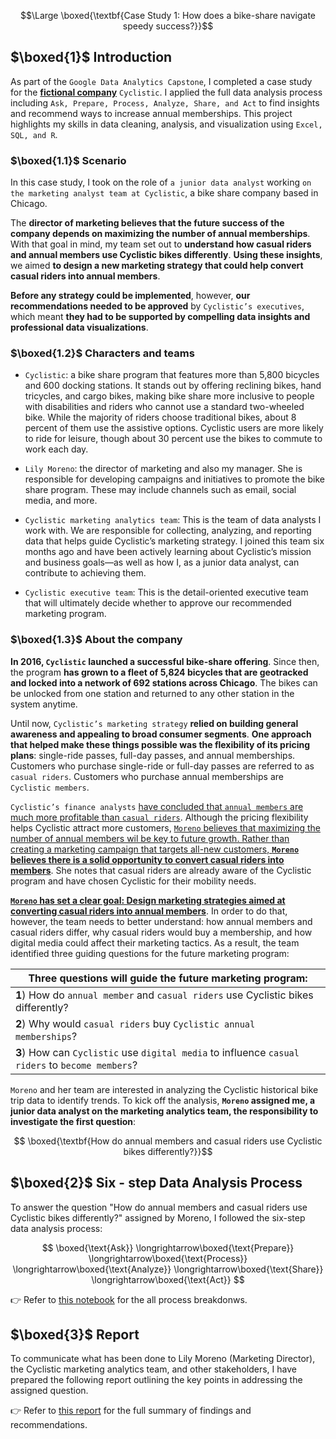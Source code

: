 $$\Large \boxed{\textbf{Case Study 1: How does a bike-share navigate speedy success?}}$$

## $\boxed{1}$ Introduction

As part of the `Google Data Analytics Capstone`, I completed a case study for the <u>**fictional company**</u> `Cyclistic`. I applied the full data analysis process including `Ask, Prepare, Process, Analyze, Share, and Act` to find insights and recommend ways to increase annual memberships. This project highlights my skills in data cleaning, analysis, and visualization using `Excel, SQL, and R`. 

### $\boxed{1.1}$ Scenario


In this case study, I took on the role of `a junior data analyst` working `on the marketing analyst team at Cyclistic`, a bike share company based in Chicago. 

The **director of marketing believes that the future success of the company depends on maximizing the number of annual memberships**. With that goal in mind, my team set out to **understand how casual riders and annual members use Cyclistic bikes differently**. **Using these insights**, we aimed **to design a new marketing strategy that could help convert casual riders into annual members**. 

**Before any strategy could be implemented**, however, **our recommendations needed to be approved** by `Cyclistic’s executives`, which meant **they had to be supported by compelling data insights and professional data visualizations**.

### $\boxed{1.2}$ Characters and teams

- `Cyclistic`: a bike share program that features more than 5,800 bicycles and 600 docking stations. It stands out by offering reclining bikes, hand tricycles, and cargo bikes, making bike share more inclusive to people with disabilities and riders who cannot use a standard two-wheeled bike. While the majority of riders choose traditional bikes, about 8 percent of them use the assistive options. Cyclistic users are more likely to ride for leisure, though about 30 percent use the bikes to commute to work each day.

- `Lily Moreno`: the director of marketing and also my manager. She is responsible for developing campaigns and initiatives to promote the bike share program. These may include channels such as email, social media, and more.

- `Cyclistic marketing analytics team`: This is the team of data analysts I work with. We are responsible for collecting, analyzing, and reporting data that helps guide Cyclistic’s marketing strategy. I joined this team six months ago and have been actively learning about Cyclistic’s mission and business goals—as well as how I, as a junior data analyst, can contribute to achieving them.

- `Cyclistic executive team`: This is the detail-oriented executive team that will ultimately decide whether to approve our recommended marketing program.

### $\boxed{1.3}$ About the company 

**In 2016, `Cyclistic` launched a successful bike-share offering**. Since then, the program **has grown to a fleet of 5,824 bicycles that are geotracked and locked into a network of 692 stations across Chicago**. The bikes can be unlocked from one station and returned to any other station in the system anytime. 

Until now, `Cyclistic’s marketing strategy` **relied on building general awareness and appealing to broad consumer segments**. **One approach that helped make these things possible was the flexibility of its pricing plans**: single-ride passes, full-day passes, and annual memberships. Customers who purchase single-ride or full-day passes are referred to as `casual riders`. Customers who purchase annual memberships are `Cyclistic members`. 

`Cyclistic’s finance analysts` <u> have concluded that `annual members` are much more profitable than `casual riders`</u>. Although the pricing flexibility helps Cyclistic attract more customers, <u>`Moreno` believes that maximizing the number of annual members wil be key to future growth. Rather than creating a marketing campaign that targets all-new customers, **`Moreno` believes there is a solid opportunity to convert casual riders into members**</u>. She notes that casual riders are already aware of the Cyclistic program and have chosen Cyclistic for their mobility needs. 

<u>**`Moreno` has set a clear goal: Design marketing strategies aimed at converting casual riders into annual members**</u>. In order to do that, however, the team needs to better understand: how annual members and casual riders differ, why casual riders would buy a membership, and how digital media could affect their marketing tactics. As a result, the team identified three guiding questions for the future marketing program: 

|**Three questions will guide the future marketing program:**|
  |---|
  |**1**) How do `annual member` and `casual riders` use Cyclistic bikes differently?|
  |**2**) Why would `casual riders` buy `Cyclistic annual memberships`?|
  |**3**) How can `Cyclistic` use `digital media` to influence `casual riders` to `become members`?|

`Moreno` and her team are interested in analyzing the Cyclistic historical bike trip data to identify trends. To kick off the analysis, **`Moreno` assigned me, a junior data analyst on the marketing analytics team, the responsibility to investigate the first question**:

$$ \boxed{\textbf{How do annual members and casual riders use Cyclistic bikes differently?}}$$


## $\boxed{2}$ Six - step Data Analysis Process
To answer the question "How do annual members and casual riders use Cyclistic bikes differently?" assigned by Moreno, I followed the six-step data analysis process:

$$
\boxed{\text{Ask}} \longrightarrow\boxed{\text{Prepare}} \longrightarrow\boxed{\text{Process}} \longrightarrow\boxed{\text{Analyze}} \longrightarrow\boxed{\text{Share}} \longrightarrow\boxed{\text{Act}}
$$

👉 Refer to [this notebook](#https://github.com/taitran0102/google-data-analytics-capstone-project/blob/main/cyclistic_member_vs_casual_analysis.ipynb) for the all process breakdonws.
## $\boxed{3}$ Report
To communicate what has been done to Lily Moreno (Marketing Director), the Cyclistic marketing analytics team, and other stakeholders, I have prepared the following report outlining the key points in addressing the assigned question.

👉 Refer to [this report](#https://github.com/taitran0102/google-data-analytics-capstone-project/blob/main/report.pdf) for the full summary of findings and recommendations.




